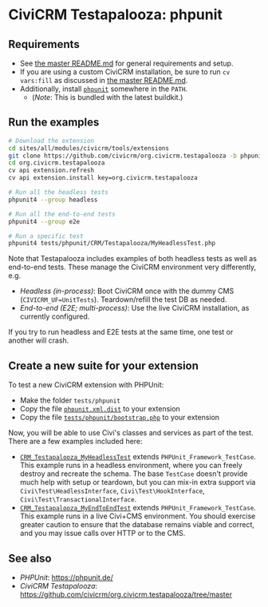 # CiviCRM Testapalooza: phpunit

## Requirements

 * See [the master README.md](https://github.com/civicrm/org.civicrm.testapalooza/blob/master/README.md)
   for general requirements and setup.
 * If you are using a custom CiviCRM installation, be sure to run `cv vars:fill`
   as discussed in [the master README.md](https://github.com/civicrm/org.civicrm.testapalooza/blob/master/README.md).
 * Additionally, install [`phpunit`](https://phpunit.de/) somewhere in the `PATH`.
   * (*Note*: This is bundled with the latest buildkit.)

## Run the examples

```bash
# Download the extension
cd sites/all/modules/civicrm/tools/extensions
git clone https://github.com/civicrm/org.civicrm.testapalooza -b phpunit
cd org.civicrm.testapalooza
cv api extension.refresh
cv api extension.install key=org.civicrm.testapalooza

# Run all the headless tests
phpunit4 --group headless

# Run all the end-to-end tests
phpunit4 --group e2e

# Run a specific test
phpunit4 tests/phpunit/CRM/Testapalooza/MyHeadlessTest.php
```

Note that Testapalooza includes examples of both headless tests
as well as end-to-end tests. These manage the CiviCRM environment very
differently, e.g.

 * *Headless (in-process)*: Boot CiviCRM once with the dummy CMS (`CIVICRM_UF=UnitTests`). Teardown/refill the test DB as needed.
 * *End-to-end (E2E; multi-process)*: Use the live CiviCRM installation, as currently configured.

If you try to run headless and E2E tests at the same time, one test or
another will crash.

## Create a new suite for your extension

To test a new CiviCRM extension with PHPUnit:

 * Make the folder `tests/phpunit`
 * Copy the file [`phpunit.xml.dist`](phpunit.xml.dist) to your extension
 * Copy the file [`tests/phpunit/bootstrap.php`](tests/phpunit/bootstrap.php) to your extension

Now, you will be able to use Civi's classes and services as part of the test. There are a few
examples included here:

  * [`CRM_Testapalooza_MyHeadlessTest`](tests/phpunit/CRM/Testapalooza/MyHeadlessTest.php) extends `PHPUnit_Framework_TestCase`.
    This example runs in a headless environment, where you can freely destroy and recreate the schema.
    The base `TestCase` doesn't provide much help with setup or teardown, but you can mix-in extra support via `Civi\Test\HeadlessInterface`,
    `Civi\Test\HookInterface`, `Civi\Test\TransactionalInterface`.
  * [`CRM_Testapalooza_MyEndToEndTest`](tests/phpunit/CRM/Testapalooza/MyEndToEndTest.php) extends `PHPUnit_Framework_TestCase`.
    This example runs in a live Civi+CMS environment. You should exercise greater caution to ensure that the database
    remains viable and correct, and you may issue calls over HTTP or to the CMS.

## See also

 * *PHPUnit*: https://phpunit.de/
 * *CiviCRM Testapalooza*: https://github.com/civicrm/org.civicrm.testapalooza/tree/master
